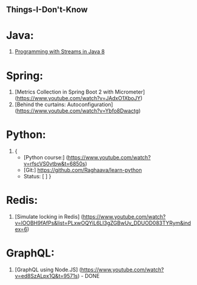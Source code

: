 ## Things-I-Don't-Know

# Java: 
  1) [Programming with Streams in Java 8](https://www.youtube.com/watch?v=rVfRDLIw_Zw)

# Spring:

  1) [Metrics Collection in Spring Boot 2 with Micrometer] (https://www.youtube.com/watch?v=JAdxO1XboJY)
  2) [Behind the curtains: Autoconfiguration] (https://www.youtube.com/watch?v=Ybfo8Dwactg)
  
# Python:
  1. {
       - [Python course:] (https://www.youtube.com/watch?v=rfscVS0vtbw&t=6850s)
       - [Git:] https://github.com/Raghaava/learn-python
       - Status: [ ]
     }
  
# Redis:
  1) [Simulate locking in Redis] (https://www.youtube.com/watch?v=lOOBH9fAfPs&list=PLxwOQYiL6LI3gZGBwUv_DDUOD083TYRym&index=6)
  
# GraphQL:
  1) [GraphQL using Node.JS] (https://www.youtube.com/watch?v=ed8SzALpx1Q&t=9571s) - DONE
